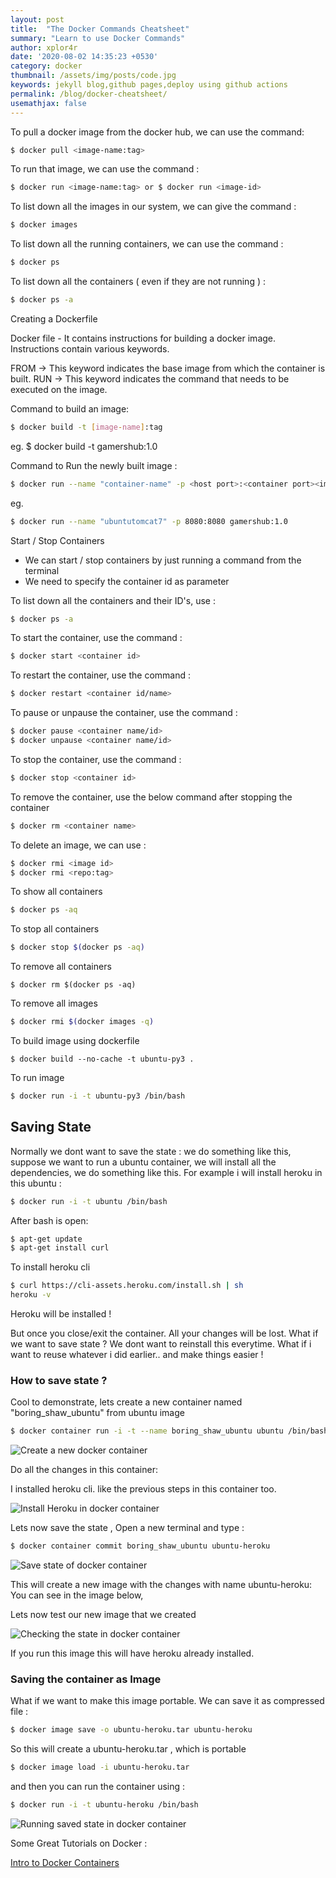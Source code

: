 ```yaml
---
layout: post
title:  "The Docker Commands Cheatsheet"
summary: "Learn to use Docker Commands"
author: xplor4r
date: '2020-08-02 14:35:23 +0530'
category: docker
thumbnail: /assets/img/posts/code.jpg
keywords: jekyll blog,github pages,deploy using github actions
permalink: /blog/docker-cheatsheet/
usemathjax: false
---
```


To pull a docker image from the docker hub, we can use the command:

```bash
$ docker pull <image-name:tag>
```

To run that image, we can use the command :

```bash
$ docker run <image-name:tag> or $ docker run <image-id>
```

To list down all the images in our system, we can give the command :

```bash
$ docker images
```

To list down all the running containers, we can use the command :

```bash
$ docker ps
```

To list down all the containers ( even if they are not running ) :

```bash
$ docker ps -a
```

Creating a Dockerfile

Docker file - It contains instructions for building a docker image. Instructions contain various keywords.

FROM -> This keyword indicates the base image from which the container is built. RUN -> This keyword indicates the command that needs to be executed on the image.

Command to build an image:

```bash
$ docker build -t [image-name]:tag
```

eg. $ docker build -t gamershub:1.0

Command to Run the newly built image :

```bash
$ docker run --name "container-name" -p <host port>:<container port><image_name:tag>
```

eg.
```bash
$ docker run --name "ubuntutomcat7" -p 8080:8080 gamershub:1.0
```

Start / Stop Containers

- We can start / stop containers by just running a command from the terminal
- We need to specify the container id as parameter

To list down all the containers and their ID's, use :

```bash
$ docker ps -a
```

To start the container, use the command :

```bash
$ docker start <container id>
```

To restart the container, use the command :

```bash
$ docker restart <container id/name>
```

To pause or unpause the container, use the command :

```bash
$ docker pause <container name/id>
$ docker unpause <container name/id>
```

To stop the container, use the command :

```bash
$ docker stop <container id>
```

To remove the container, use the below command after stopping the container

```bash
$ docker rm <container name>
```

To delete an image, we can use :

```bash
$ docker rmi <image id>
$ docker rmi <repo:tag>
```

To show all containers

```bash
$ docker ps -aq
```

To stop all containers

```bash
$ docker stop $(docker ps -aq)
```

To remove all containers

```shell
$ docker rm $(docker ps -aq)
```

To remove all images

```bash
$ docker rmi $(docker images -q)
```

To build image using dockerfile

```shell
$ docker build --no-cache -t ubuntu-py3 .
```

To run image

```bash
$ docker run -i -t ubuntu-py3 /bin/bash
```

## Saving State


Normally we dont want to save the state : we do something like this, suppose we want to run a ubuntu container, we will install all the dependencies, we do something like this. For example i will install heroku in this ubuntu :

```bash
$ docker run -i -t ubuntu /bin/bash
```

After bash is open:

```bash
$ apt-get update
$ apt-get install curl
```

To install heroku cli

```bash
$ curl https://cli-assets.heroku.com/install.sh | sh
heroku -v
```

Heroku will be installed !

But once you close/exit the container. All your changes will be lost.
What if we want to save state ? We dont want to reinstall this everytime. What if i want to reuse whatever i did earlier.. and make things easier !

### How to save state ?

Cool to demonstrate, lets create a new container named "boring_shaw_ubuntu" from ubuntu image

```bash
$ docker container run -i -t --name boring_shaw_ubuntu ubuntu /bin/bash
```

![Create a new docker container](https://res.cloudinary.com/sujaykundu/image/upload/c_scale,fl_progressive.progressive:semi.progressive:steep,q_auto:best,w_auto/q_auto:best/v1592653263/sujaykundu.com/new2.webp)

Do all the changes in this container:

I installed heroku cli. like the previous steps in this container too.

![Install Heroku in docker container](https://res.cloudinary.com/sujaykundu/image/upload/c_scale,fl_progressive.progressive:semi.progressive:steep,q_auto:best,w_auto/q_auto:best/v1592653260/sujaykundu.com/new3.webp)

Lets now save the state , Open a new terminal and type :

```bash
$ docker container commit boring_shaw_ubuntu ubuntu-heroku
```

![Save state of docker container](https://res.cloudinary.com/sujaykundu/image/upload/c_scale,fl_progressive.progressive:semi.progressive:steep,q_auto:best,w_auto/q_auto:best/v1592653259/sujaykundu.com/new4.webp)

This will create a new image with the changes with name ubuntu-heroku:
You can see in the image below,

Lets now test our new image that we created

![Checking the state in docker container](https://res.cloudinary.com/sujaykundu/image/upload/c_scale,fl_progressive.progressive:semi.progressive:steep,q_auto:best,w_auto/q_auto:best/v1592653261/sujaykundu.com/new5.webp)

If you run this image this will have heroku already installed.

### Saving the container as Image

What if we want to make this image portable. We can save it as compressed file :

```bash
$ docker image save -o ubuntu-heroku.tar ubuntu-heroku
```

So this will create a ubuntu-heroku.tar , which is portable

```bash
$ docker image load -i ubuntu-heroku.tar
```

and then you can run the container using :

```bash
$ docker run -i -t ubuntu-heroku /bin/bash
```

![Running saved state in docker container](https://res.cloudinary.com/sujaykundu/image/upload/c_scale,fl_progressive.progressive:semi.progressive:steep,q_auto:best,w_auto/q_auto:best/v1592653260/sujaykundu.com/new6.webp)

Some Great Tutorials on Docker :

[Intro to Docker Containers](https://docs.microsoft.com/en-us/learn/modules/intro-to-docker-containers/1-introduction/)

